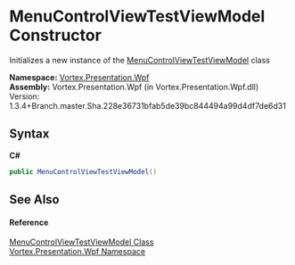 # MenuControlViewTestViewModel Constructor 
 

Initializes a new instance of the <a href="T_Vortex_Presentation_Wpf_MenuControlViewTestViewModel.md">MenuControlViewTestViewModel</a> class

**Namespace:**&nbsp;<a href="N_Vortex_Presentation_Wpf.md">Vortex.Presentation.Wpf</a><br />**Assembly:**&nbsp;Vortex.Presentation.Wpf (in Vortex.Presentation.Wpf.dll) Version: 1.3.4+Branch.master.Sha.228e36731bfab5de39bc844494a99d4df7de6d31

## Syntax

**C#**<br />
``` C#
public MenuControlViewTestViewModel()
```


## See Also


#### Reference
<a href="T_Vortex_Presentation_Wpf_MenuControlViewTestViewModel.md">MenuControlViewTestViewModel Class</a><br /><a href="N_Vortex_Presentation_Wpf.md">Vortex.Presentation.Wpf Namespace</a><br />